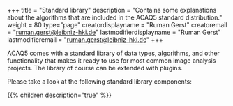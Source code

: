 +++
title = "Standard library"
description = "Contains some explanations about the algorithms that are included in the ACAQ5 standard distribution."
weight = 80
type="page"
creatordisplayname = "Ruman Gerst"
creatoremail = "ruman.gerst@leibniz-hki.de"
lastmodifierdisplayname = "Ruman Gerst"
lastmodifieremail = "ruman.gerst@leibniz-hki.de"
+++

ACAQ5 comes with a standard library of data types, algorithms, and other functionality
that makes it ready to use for most common image analysis projects.
The library of course can be extended with plugins.

Please take a look at the following standard library components:

{{% children description="true" %}}
